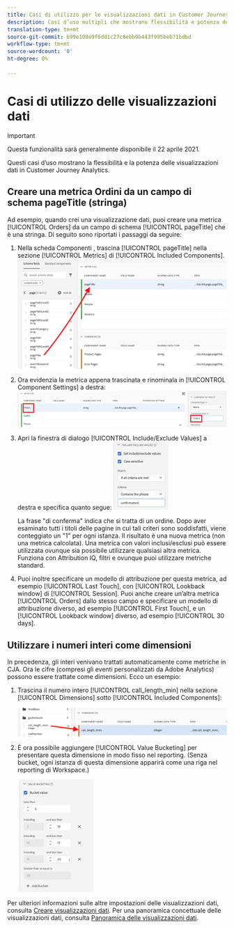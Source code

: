 ```yaml
---
title: Casi di utilizzo per le visualizzazioni dati in Customer Journey Analytics
description: Casi d’uso multipli che mostrano flessibilità e potenza delle visualizzazioni dati nel Customer Journey Analytics
translation-type: tm+mt
source-git-commit: b99e108e9f6dd1c27c6ebb9b443f995beb71bdbd
workflow-type: tm+mt
source-wordcount: '0'
ht-degree: 0%

---
```



# Casi di utilizzo delle visualizzazioni dati

>[!IMPORTANT]
>
>Questa funzionalità sarà generalmente disponibile il 22 aprile 2021.

Questi casi d’uso mostrano la flessibilità e la potenza delle visualizzazioni dati in Customer Journey Analytics.

## Creare una metrica Ordini da un campo di schema pageTitle (stringa)

Ad esempio, quando crei una visualizzazione dati, puoi creare una metrica [!UICONTROL Orders] da un campo di schema [!UICONTROL pageTitle] che è una stringa. Di seguito sono riportati i passaggi da seguire:

1. Nella scheda Componenti , trascina [!UICONTROL pageTitle] nella sezione [!UICONTROL Metrics] di [!UICONTROL Included Components].
   ![](assets/use-case1a.png)
1. Ora evidenzia la metrica appena trascinata e rinominala in [!UICONTROL Component Settings] a destra:
   ![](assets/orders.png)
1. Apri la finestra di dialogo [!UICONTROL Include/Exclude Values] a destra e specifica quanto segue:
   ![](assets/orders2.png)

   La frase &quot;di conferma&quot; indica che si tratta di un ordine. Dopo aver esaminato tutti i titoli delle pagine in cui tali criteri sono soddisfatti, viene conteggiato un &quot;1&quot; per ogni istanza. Il risultato è una nuova metrica (non una metrica calcolata). Una metrica con valori inclusi/esclusi può essere utilizzata ovunque sia possibile utilizzare qualsiasi altra metrica. Funziona con Attribution IQ, filtri e ovunque puoi utilizzare metriche standard.
1. Puoi inoltre specificare un modello di attribuzione per questa metrica, ad esempio [!UICONTROL Last Touch], con [!UICONTROL Lookback window] di [!UICONTROL Session].
Puoi anche creare un’altra metrica [!UICONTROL Orders] dallo stesso campo e specificare un modello di attribuzione diverso, ad esempio [!UICONTROL First Touch], e un [!UICONTROL Lookback window] diverso, ad esempio [!UICONTROL 30 days].

## Utilizzare i numeri interi come dimensioni

In precedenza, gli interi venivano trattati automaticamente come metriche in CJA. Ora le cifre (compresi gli eventi personalizzati da Adobe Analytics) possono essere trattate come dimensioni. Ecco un esempio:

1. Trascina il numero intero [!UICONTROL call_length_min] nella sezione [!UICONTROL Dimensions] sotto [!UICONTROL Included Components]:

   ![](assets/integers.png)

1. È ora possibile aggiungere [!UICONTROL Value Bucketing] per presentare questa dimensione in modo fisso nel reporting. (Senza bucket, ogni istanza di questa dimensione apparirà come una riga nel reporting di Workspace.)

   ![](assets/bucketing.png)

Per ulteriori informazioni sulle altre impostazioni delle visualizzazioni dati, consulta [Creare visualizzazioni dati](/help/data-views/create-dataview2.md).
Per una panoramica concettuale delle visualizzazioni dati, consulta [Panoramica delle visualizzazioni dati](/help/data-views/data-views.md).